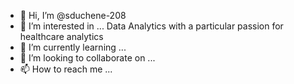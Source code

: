 - 👋 Hi, I’m @sduchene-208
- 👀 I’m interested in ... Data Analytics with a particular passion for healthcare analytics
- 🌱 I’m currently learning ...
- 💞️ I’m looking to collaborate on ...
- 📫 How to reach me ...

<!---
sduchene-208/sduchene-208 is a ✨ special ✨ repository because its `README.md` (this file) appears on your GitHub profile.
You can click the Preview link to take a look at your changes.
--->
